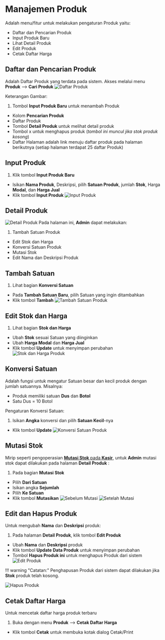# Manajemen Produk
Adalah menu/fitur untuk melakukan pengaturan Produk yaitu:

- Daftar dan Pencarian Produk
- Input Produk Baru
- Lihat Detail Produk
- Edit Produk
- Cetak Daftar Harga

## Daftar dan Pencarian Produk
Adalah Daftar Produk yang terdata pada sistem.
Akses melalui menu **Produk** --> **Cari Produk**
![Daftar Produk](/img/products/daftar-cari-produk-1.png)

Keterangan Gambar:

1. Tombol **Input Produk Baru** untuk menambah Produk
* Kolom **Pencarian Produk**
* Daftar Produk
* Tombol **Detail Produk** untuk melihat detail produk
* Tombol <span class="btn btn-danger btn-xs">x</span> untuk menghapus produk (*tombol ini muncul jika stok produk kosong*)
* Daftar Halaman adalah link menuju daftar produk pada halaman berikutnya (setiap halaman terdapat 25 daftar Produk)

## Input Produk
1. Klik tombol **Input Produk Baru**
* Isikan **Nama Produk**, Deskripsi, pilih **Satuan Produk**, jumlah **Stok**, Harga **Modal**, dan **Harga Jual**
* Klik tombol **Input Produk**
![Input Produk](/img/products/input-produk-1.png)

## Detail Produk
![Detail Produk](/img/products/detail-produk-1.png)
Pada halaman ini, **Admin** dapat melakukan:

1. Tambah Satuan Produk
* Edit Stok dan Harga
* Konversi Satuan Produk
* Mutasi Stok
* Edit Nama dan Deskripsi Produk

## Tambah Satuan
1. Lihat bagian **Konversi Satuan**
* Pada **Tambah Satuan Baru**, pilih Satuan yang ingin ditambahkan
* Klik tombol **Tambah**
![Tambah Satuan Produk](/img/products/tambah-satuan-produk-1.png)

## Edit Stok dan Harga
1. Lihat bagian **Stok dan Harga**
* Ubah **Stok** sesuai Satuan yang diinginkan
* Ubah **Harga Modal** dan **Harga Jual**
* Klik tombol **Update** untuk menyimpan perubahan
![Stok dan Harga Produk](/img/products/stok-harga-1.png)

## Konversi Satuan
Adalah fungsi untuk mengatur Satuan besar dan kecil produk dengan jumlah satuannya.
Misalnya:

* Produk memiliki satuan **Dus** dan **Botol**
* Satu Dus = 10 Botol

Pengaturan Konversi Satuan:

1. Isikan **Angka** konversi dan pilih **Satuan Kecil**-nya
* Klik tombol **Update**
![Konversi Satuan Produk](/img/products/konversi-satuan-produk-1.png)

## Mutasi Stok
Mirip seperti pengoperasian [**Mutasi Stok** pada **Kasir**](/cashier.md#mutasi-stok), untuk **Admin** mutasi stok dapat dilakukan pada halaman **Detail Produk** :

1. Pada bagian **Mutasi Stok**
* Pilih **Dari Satuan**
* Isikan angka **Sejumlah**
* Pilih **Ke Satuan**
* Klik tombol **Mutasikan**
![Sebelum Mutasi](/img/products/mutasi-produk-1.png)
![Setelah Mutasi](/img/products/mutasi-produk-2.png)

## Edit dan Hapus Produk
Untuk mengubah **Nama** dan **Deskripsi** produk:

1. Pada halaman **Detail Produk**, klik tombol **Edit Produk**
* Ubah **Nama** dan **Deskripsi** produk
* Klik tombol **Update Data Produk** untuk menyimpan perubahan
* Tombol **Hapus Produk ini** untuk menghapus Produk dari sistem
![Edit Produk](/img/products/edit-produk-1.png)

!!! warning "Catatan:"
    Penghapusan Produk dari sistem dapat dilakukan jika **Stok** produk telah kosong.

![Hapus Produk](/img/products/hapus-produk-1.png)

## Cetak Daftar Harga
Untuk mencetak daftar harga produk terbaru

1. Buka dengan menu **Produk** --> **Cetak Daftar Harga**
* Klik tombol **Cetak** untuk membuka kotak dialog Cetak/Print

